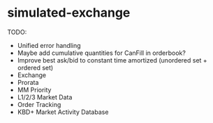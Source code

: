 # simulated-exchange

TODO:
 - Unified error handling
 - Maybe add cumulative quantities for CanFill in orderbook?
 - Improve best ask/bid to constant time amortized (unordered set + ordered set)
 - Exchange
 - Prorata
 - MM Priority
 - L1/2/3 Market Data
 - Order Tracking
 - KBD+ Market Activity Database
